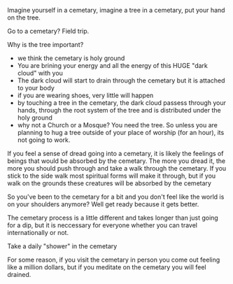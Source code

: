 Imagine yourself in a cemetary, imagine a tree in a cemetary, put your hand on the tree. 

Go to a cemetary? Field trip. 

Why is the tree important? 
- we think the cemetary is holy ground 
- You are brining your energy and all the energy of this HUGE "dark cloud" with you
- The dark cloud will start to drain through the cemetary but it is attached to your body
- if you are wearing shoes, very little will happen 
- by touching a tree in the cemetary, the dark cloud passess through your hands, through the root system of the tree and is distributed under the holy ground 
- why not a Church or a Mosque? You need the tree.  So unless you are planning to hug a tree outside of your place of worship (for an hour), its not going to work. 

If you feel a sense of dread going into a cemetary, it is likely the feelings of beings that would be absorbed by the cemetary.  The more you dread it, the more you should push through and take a walk through the cemetary.  If you stick to the side walk most spiritual forms will make it through, but if you walk on the grounds these creatures will be absorbed by the cemetary 

So you've been to the cemetary for a bit and you don't feel like the world is on your shoulders anymore?  Well get ready because it gets better.  

The cemetary process is a little different and takes longer than just going for a dip, but it is neccessary for everyone whether you can travel internationally or not. 


Take a daily "shower" in the cemetary 


For some reason, if you visit the cemetary in person you come out feeling like a million dollars, but if you meditate on the cemetary you will feel drained. 